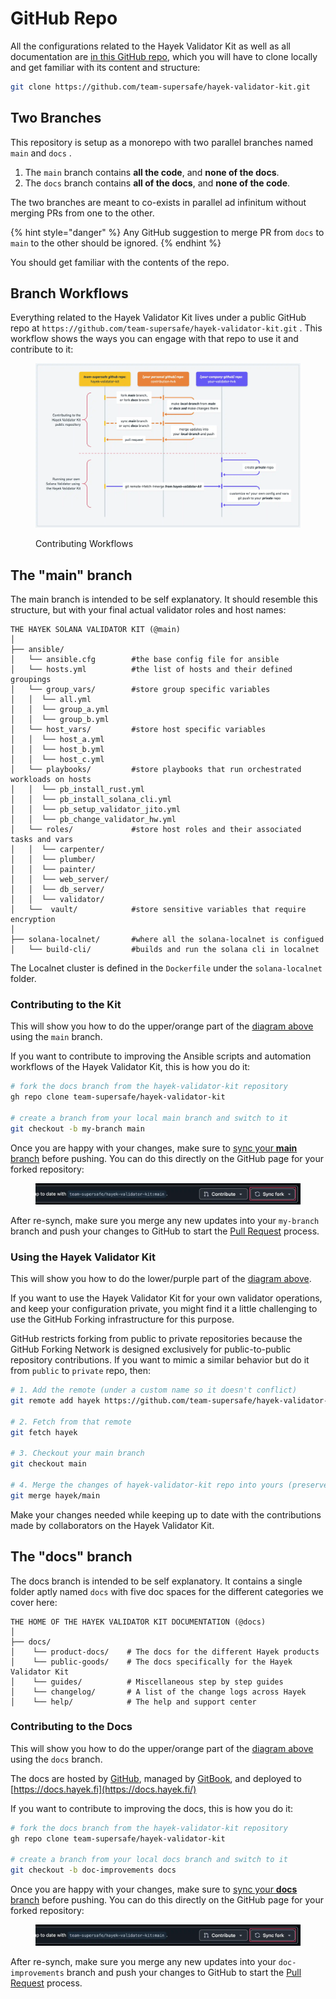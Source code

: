 # GitHub Repo

All the configurations related to the Hayek Validator Kit as well as all documentation are [in this GitHub repo](https://github.com/team-supersafe/hayek-validator-kit.git), which you will have to clone locally and get familiar with its content and structure:

```bash
git clone https://github.com/team-supersafe/hayek-validator-kit.git
```

## Two Branches

This repository is setup as a monorepo with two parallel branches named `main` and `docs` .

1. The `main` branch contains **all the code**, and **none of the docs**.&#x20;
2. The `docs` branch contains **all of the docs**, and **none of the code**.

The two branches are meant to co-exists in parallel ad infinitum without merging PRs from one to the other.&#x20;

{% hint style="danger" %}
Any GitHub suggestion to merge PR from `docs`  to `main`  to the other should be ignored.
{% endhint %}

You should get familiar with the contents of the repo.&#x20;

## Branch Workflows

Everything related to the Hayek Validator Kit lives under a public GitHub repo at `https://github.com/team-supersafe/hayek-validator-kit.git` . This workflow shows the ways you can engage with that repo to use it and contribute to it:

<figure><img src="../.gitbook/assets/Hayek Validator Kit@2x (1).webp" alt=""><figcaption><p>Contributing Workflows</p></figcaption></figure>

## The "main" branch

The main branch is intended to be self explanatory. It should resemble this structure, but with your final actual validator roles and host names:

```
THE HAYEK SOLANA VALIDATOR KIT (@main)
│
├── ansible/
│   └── ansible.cfg        #the base config file for ansible
│   └── hosts.yml          #the list of hosts and their defined groupings
│   └── group_vars/        #store group specific variables
│   │  └── all.yml
│   │  └── group_a.yml
│   │  └── group_b.yml
│   └── host_vars/         #store host specific variables
│   │  └── host_a.yml
│   │  └── host_b.yml
│   │  └── host_c.yml
│   └── playbooks/         #store playbooks that run orchestrated workloads on hosts
│   │  └── pb_install_rust.yml     
│   │  └── pb_install_solana_cli.yml 
│   │  └── pb_setup_validator_jito.yml   
│   │  └── pb_change_validator_hw.yml      
│   └── roles/             #store host roles and their associated tasks and vars
│   │  └── carpenter/
│   │  └── plumber/
│   │  └── painter/
│   │  └── web_server/
│   │  └── db_server/
│   │  └── validator/
│   └──  vault/            #store sensitive variables that require encryption
│
├── solana-localnet/       #where all the solana-localnet is configued
│   └── build-cli/         #builds and run the solana cli in localnet 
```

The Localnet cluster is defined in the `Dockerfile` under the `solana-localnet` folder.

### Contributing to the Kit

This will show you how to do the upper/orange part of the [diagram above](github-repo.md#using-and-contributing) using the `main` branch.

If you want to contribute to improving the Ansible scripts and automation workflows of the Hayek Validator Kit, this is how you do it:

```bash
# fork the docs branch from the hayek-validator-kit repository
gh repo clone team-supersafe/hayek-validator-kit

# create a branch from your local main branch and switch to it
git checkout -b my-branch main
```

Once you are happy with your changes, make sure to [sync your **main** branch](https://docs.github.com/en/pull-requests/collaborating-with-pull-requests/working-with-forks/syncing-a-fork) before pushing. You can do this directly on the GitHub page for your forked repository:

<figure><img src="../.gitbook/assets/sync-fork-github.webp" alt=""><figcaption></figcaption></figure>

After re-synch, make sure you merge any new updates into your `my-branch` branch and push your changes to GitHub to start the [Pull Request](https://docs.github.com/en/pull-requests/collaborating-with-pull-requests/proposing-changes-to-your-work-with-pull-requests/about-pull-requests) process.

### Using the Hayek Validator Kit

This will show you how to do the lower/purple part of the [diagram above](github-repo.md#using-and-contributing).

If you want to use the Hayek Validator Kit for your own validator operations, and keep your configuration private, you might find it a little challenging to use the GitHub Forking infrastructure for this purpose.

GitHub restricts forking from public to private repositories because the GitHub Forking Network is designed exclusively for public-to-public repository contributions. If you want to mimic a similar behavior but do it from `public` to `private` repo, then:

```bash
# 1. Add the remote (under a custom name so it doesn't conflict)
git remote add hayek https://github.com/team-supersafe/hayek-validator-kit

# 2. Fetch from that remote
git fetch hayek

# 3. Checkout your main branch
git checkout main

# 4. Merge the changes of hayek-validator-kit repo into yours (preserves local changes/conflicts)
git merge hayek/main
```

Make your changes needed while keeping up to date with the contributions made by collaborators on the Hayek Validator Kit.

## The "docs" branch

The docs branch is intended to be self explanatory. It contains a single folder aptly named `docs` with five doc spaces for the different categories we cover here:

```
THE HOME OF THE HAYEK VALIDATOR KIT DOCUMENTATION (@docs)
│
├── docs/
│    └── product-docs/    # The docs for the different Hayek products
│    └── public-goods/    # The docs specifically for the Hayek Validator Kit
│    └── guides/          # Miscellaneous step by step guides
│    └── changelog/       # A list of the change logs across Hayek
│    └── help/            # The help and support center 

```

### Contributing to the Docs

This will show you how to do the upper/orange part of the [diagram above](github-repo.md#using-and-contributing) using the `docs` branch.

The docs are hosted by [GitHub](https://github.com/), managed by [GitBook](https://gitbook.com), and deployed to [https://docs.hayek.fi](https://docs.hayek.fi/)

If you want to contribute to improving the docs, this is how you do it:

```bash
# fork the docs branch from the hayek-validator-kit repository
gh repo clone team-supersafe/hayek-validator-kit

# create a branch from your local docs branch and switch to it
git checkout -b doc-improvements docs
```

Once you are happy with your changes, make sure to [sync your **docs** branch](https://docs.github.com/en/pull-requests/collaborating-with-pull-requests/working-with-forks/syncing-a-fork) before pushing. You can do this directly on the GitHub page for your forked repository:

<figure><img src="../.gitbook/assets/sync-fork-github.webp" alt=""><figcaption></figcaption></figure>

After re-synch, make sure you merge any new updates into your `doc-improvements` branch and push your changes to GitHub to start the [Pull Request](https://docs.github.com/en/pull-requests/collaborating-with-pull-requests/proposing-changes-to-your-work-with-pull-requests/about-pull-requests) process.
